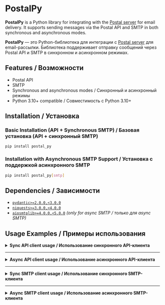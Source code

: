 # PostalPy

**PostalPy** is a Python library for integrating with the [Postal server](https://github.com/postalserver/postal) for
email delivery. It supports sending messages via the Postal API and SMTP in both synchronous and asynchronous modes.

**PostalPy** — это Python-библиотека для интеграции с [Postal server](https://github.com/postalserver/postal) для
email-рассылки. Библиотека поддерживает отправку сообщений через Postal API и SMTP в синхронном и асинхронном режимах.

## Features / Возможности

- Postal API
- SMTP
- Synchronous and asynchronous modes / Синхронный и асинхронный режимы
- Python 3.10+ compatible / Совместимость с Python 3.10+

## Installation / Установка

### Basic Installation (API + Synchronous SMTP) / Базовая установка (API + синхронный SMTP)

```bash
pip install postal_py
```

### Installation with Asynchronous SMTP Support / Установка с поддержкой асинхронного SMTP

```bash
pip install postal_py[smtp]
```

## Dependencies / Зависимости

- [`pydantic>=2.0.0,<3.0.0`](https://pydantic-docs.helpmanual.io/)
- [`niquests>=3.0.0,<4.0.0`](https://niquests.readthedocs.io/)
- [`aiosmtplib>=4.0.0,<5.0.0`](https://aiosmtplib.readthedocs.io/) *(only for async SMTP / только для async SMTP)*

## Usage Examples / Примеры использования

<details>
<summary><strong>Sync API client usage / Использование синхронного API-клиента</strong></summary>

```python
from postal_py import PostalPyAPI
from postal_py.api.schemas import (RequestMessageSchema,
                                   RequestAttachmentSchema,
                                   RequestRawMessageSchema,
                                   RequestMessageDetailsSchema,
                                   MessageExpansion)

API_KEY = 'your_api_key'


def main():
    postal = PostalPyAPI(base_url='https://example.com/', api_key=API_KEY, timeout=10)

    # Get message details
    result = postal.get_message_details(
        RequestMessageDetailsSchema(id=2362354, expansions=[MessageExpansion.all])
    )
    print(result)

    # Get deliveries for a message
    result = postal.get_message_deliveries(id=5168706)
    print(result)

    # Send a message
    data = RequestMessageSchema(
        to=['example_1@mail.com', 'example_2@mail.com'],
        cc=['example_3@mail.com'],
        bcc=['example_4@mail.com'],
        from_='MyCompany <mail@example.com>',
        sender='mail@example.com',
        subject='Subject',
        tag='my-tag',
        reply_to='reply@example.com',
        plain_body="This is the plain version",
        html_body='<p>This is the <b>HTML</b> version</p>',
        headers={
            'X-Tracking': True,
            'X-Postal-Tag': 'postal-tag'
        },
        attachments=[
            RequestAttachmentSchema(
                name='img.png',
                content_type='image/png',
                data='iVBesb...PaII='  # base64 encoded file
            )
        ]
    )
    result = postal.send_message(data=data)
    print(result)

    # Send a raw RFC2822 message
    data = RequestRawMessageSchema(
        mail_from='mail@example.com',
        rcpt_to=['example_1@mail.com', 'example_2@mail.com'],
        data="RnJvb...nZS4K"  # base64 encoded RFC2822 message
    )
    result = postal.send_raw_message(data=data)
    print(result)

    postal.close()


if __name__ == '__main__':
    main()
```

</details>

---


<details>
<summary><strong>Async API client usage / Использование асинхронного API-клиента</strong></summary>

```python
import asyncio

from postal_py import AsyncPostalPyAPI
from postal_py.api.schemas import (RequestMessageSchema,
                                   RequestAttachmentSchema,
                                   RequestRawMessageSchema,
                                   RequestMessageDetailsSchema,
                                   MessageExpansion)

API_KEY = 'your_api_key'


async def main():
    postal = AsyncPostalPyAPI(base_url='https://example.com/', api_key=API_KEY, timeout=10)

    # Get message details
    result = await postal.get_message_details(
        RequestMessageDetailsSchema(id=2362354, expansions=[MessageExpansion.all])
    )
    print(result)

    # Get deliveries for a message
    result = await postal.get_message_deliveries(id=5168706)
    print(result)

    # Send a message
    data = RequestMessageSchema(
        to=['example_1@mail.com', 'example_2@mail.com'],
        cc=['example_3@mail.com'],
        bcc=['example_4@mail.com'],
        from_='MyCompany <mail@example.com>',
        sender='mail@example.com',
        subject='Subject',
        tag='my-tag',
        reply_to='reply@example.com',
        plain_body="This is the plain version",
        html_body='<p>This is the <b>HTML</b> version</p>',
        headers={
            'X-Tracking': True,
            'X-Postal-Tag': 'postal-tag'
        },
        attachments=[
            RequestAttachmentSchema(
                name='img.png',
                content_type='image/png',
                data='iVBesb...PaII='  # base64 encoded file
            )
        ]
    )
    result = await postal.send_message(data=data)
    print(result)

    # Send a raw RFC2822 message
    data = RequestRawMessageSchema(
        mail_from='mail@example.com',
        rcpt_to=['example_1@mail.com', 'example_2@mail.com'],
        data="RnJvb...nZS4K"  # base64 encoded RFC2822 message
    )
    result = await postal.send_raw_message(data=data)
    print(result)

    await postal.close()


if __name__ == '__main__':
    asyncio.run(main())
```

</details>

---

<details>
<summary><strong>Sync SMTP client usage / Использование синхронного SMTP-клиента</strong></summary>

```python
from postal_py import PostalPySMTP
from postal_py.smtp.schemas import (SMTPAttachmentSchema,
                                    SMTPMessageSchema)

USERNAME = 'your_smtp_user'
PASSWORD = 'your_smtp_password'


def main():
    postal = PostalPySMTP(
        hostname='example.com',
        port=25,
        username=USERNAME,
        password=PASSWORD
    )

    data = SMTPMessageSchema(
        subject='Subject',
        to=['example_1@mail.com', 'example_2@mail.com'],
        cc=['example_3@mail.com'],
        bcc=['example_4@mail.com'],
        plain_body="This is the plain version",
        html_body='<p>This is the <b>HTML</b> version</p>',
        headers={
            'X-Tracking': 'true',
            'X-Postal-Tag': 'postal-tag'
        },
        attachments=[
            SMTPAttachmentSchema(
                filename='img.png',
                content_type='image/png',
                data='bytes or base64-encoded file'
            )
        ]
    )

    postal.send_message(data=data)


if __name__ == '__main__':
    main()
```

</details>

---

<details>
<summary><strong>Async SMTP client usage / Использование асинхронного SMTP-клиента</strong></summary>

```python
import asyncio

from postal_py import AsyncPostalPySMTP
from postal_py.smtp.schemas import (SMTPAttachmentSchema,
                                    SMTPMessageSchema)

USERNAME = 'your_smtp_user'
PASSWORD = 'your_smtp_password'


async def main():
    postal = AsyncPostalPySMTP(
        hostname='example.com',
        port=25,
        username=USERNAME,
        password=PASSWORD
    )

    data = SMTPMessageSchema(
        subject='Subject',
        to=['example_1@mail.com', 'example_2@mail.com'],
        cc=['example_3@mail.com'],
        bcc=['example_4@mail.com'],
        plain_body="This is the plain version",
        html_body='<p>This is the <b>HTML</b> version</p>',
        headers={
            'X-Tracking': 'true',
            'X-Postal-Tag': 'postal-tag'
        },
        attachments=[
            SMTPAttachmentSchema(
                filename='img.png',
                content_type='image/png',
                data='bytes or base64-encoded file'
            )
        ]
    )

    await postal.send_message(data=data)


if __name__ == '__main__':
    asyncio.run(main())
```

</details>



